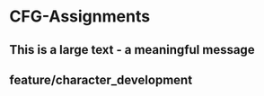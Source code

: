 # CFG-Assignments

## This is a large text - a meaningful message 

## feature/character_development
